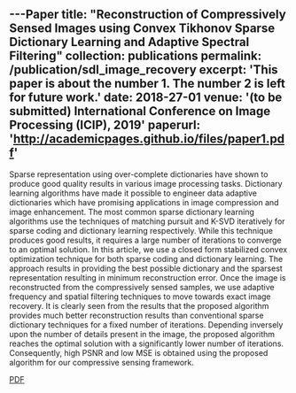 ---Paper
title: "Reconstruction of Compressively Sensed Images using Convex Tikhonov Sparse Dictionary Learning
and Adaptive Spectral Filtering"
collection: publications
permalink: /publication/sdl_image_recovery
excerpt: 'This paper is about the number 1. The number 2 is left for future work.'
date: 2018-27-01
venue: '(to be submitted) International Conference on Image Processing (ICIP), 2019'
paperurl: 'http://academicpages.github.io/files/paper1.pdf'
---

Sparse representation using over-complete dictionaries have shown to produce good quality results in various image processing tasks. Dictionary learning algorithms have made it possible to engineer data adaptive dictionaries which have promising applications in image compression and image enhancement. The most common sparse dictionary learning algorithms use the techniques of matching pursuit and K-SVD iteratively for sparse coding and dictionary learning respectively. While this technique produces good results, it requires a large number of iterations to converge to an optimal solution. In this article, we use a closed form stabilized convex optimization technique for both sparse coding and dictionary learning. The approach results in providing the best possible dictionary and the sparsest representation resulting in minimum reconstruction error. Once the image is reconstructed from the compressively sensed samples, we use adaptive frequency and spatial filtering techniques to move towards exact image recovery. It is clearly seen from the results that the proposed algorithm provides much better reconstruction results than conventional sparse dictionary techniques for a fixed number of iterations. Depending inversely upon the number of details present in the image, the proposed algorithm reaches the optimal solution with a significantly lower number of iterations. Consequently, high PSNR and low MSE is obtained using the proposed algorithm for our compressive sensing framework.

[PDF](https://arxiv.org/abs/1801.09135)
